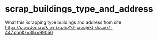 # scrap_buildings_type_and_address

What this
Scrapping type buildings and address from site https://prawdom.ru/k_seria.php?d=progjekt_docs/s1-447.php&s=3&r=99050
